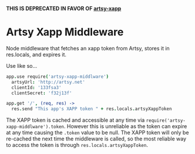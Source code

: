 **THIS IS DEPRECATED IN FAVOR OF [artsy-xapp](https://github.com/artsy/artsy-xapp)**

# Artsy Xapp Middleware

Node middleware that fetches an xapp token from Artsy, stores it in res.locals, and expires it.

Use like so...

````coffeescript
app.use require('artsy-xapp-middlware')
  artsyUrl: 'http://artsy.net'
  clientId: '133fsa3'
  clientSecret: 'f32j13f'

app.get '/', (req, res) ->
  res.send "This app's XAPP token " + res.locals.artsyXappToken
````

The XAPP token is cached and accessible at any time via `require('artsy-xapp-middlware').token`. However this is unreliable as the token can expire at any time causing the `.token` value to be null. The XAPP token will only be re-cached the next time the middleware is called, so the most reliable way to access the token is through `res.locals.artsyXappToken`.
